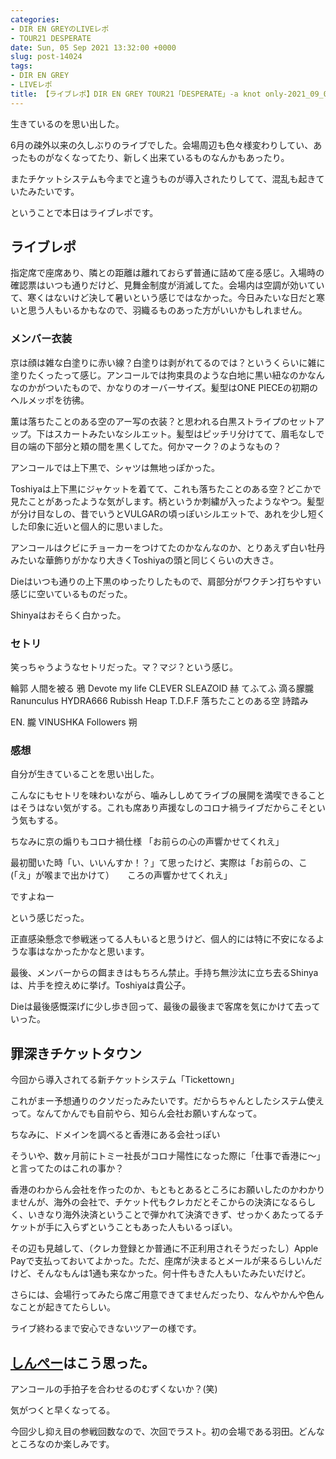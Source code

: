 ```yaml
---
categories:
- DIR EN GREYのLIVEレポ
- TOUR21 DESPERATE
date: Sun, 05 Sep 2021 13:32:00 +0000
slug: post-14024
tags:
- DIR EN GREY
- LIVEレポ
title: 【ライブレポ】DIR EN GREY TOUR21「DESPERATE」-a knot only-2021_09_04@CLUB CITTA’
---
```


生きているのを思い出した。

6月の疎外以来の久しぶりのライブでした。会場周辺も色々様変わりしてい、あったものがなくなってたり、新しく出来ているものなんかもあったり。

またチケットシステムも今までと違うものが導入されたりしてて、混乱も起きていたみたいです。

ということで本日はライブレポです。

<h2>ライブレポ</h2>
指定席で座席あり、隣との距離は離れておらず普通に詰めて座る感じ。入場時の確認票はいつも通りだけど、見舞金制度が消滅してた。会場内は空調が効いていて、寒くはないけど決して暑いという感じではなかった。今日みたいな日だと寒いと思う人もいるかもなので、羽織るものあった方がいいかもしれません。

<h3>メンバー衣装</h3>
京は顔は雑な白塗りに赤い線？白塗りは剥がれてるのでは？というくらいに雑に塗りたくったって感じ。アンコールでは拘束具のような白地に黒い紐なのかなんなのかがついたもので、かなりのオーバーサイズ。髪型はONE PIECEの初期のヘルメッポを彷彿。

薫は落ちたことのある空のアー写の衣装？と思われる白黒ストライプのセットアップ。下はスカートみたいなシルエット。髪型はピッチリ分けてて、眉毛なしで目の端の下部分と頬の間を黒くしてた。何かマーク？のようなもの？

アンコールでは上下黒で、シャツは無地っぽかった。

Toshiyaは上下黒にジャケットを着てて、これも落ちたことのある空？どこかで見たことがあったような気がします。柄というか刺繍が入ったようなやつ。髪型が分け目なしの、昔でいうとVULGARの頃っぽいシルエットで、あれを少し短くした印象に近いと個人的に思いました。

アンコールはクビにチョーカーをつけてたのかなんなのか、とりあえず白い牡丹みたいな華飾りがかなり大きくToshiyaの頭と同じくらいの大きさ。

Dieはいつも通りの上下黒のゆったりしたもので、肩部分がワクチン打ちやすい感じに空いているものだった。

Shinyaはおそらく白かった。


<h3>セトリ</h3>
笑っちゃうようなセトリだった。マ？マジ？という感じ。

輪郭
人間を被る
鴉
Devote my life
CLEVER SLEAZOID
赫
てふてふ
滴る朦朧
Ranunculus
HYDRA666
Rubissh Heap
T.D.F.F
落ちたことのある空
詩踏み

EN.
朧
VINUSHKA
Followers
朔

<h3>感想</h3>
自分が生きていることを思い出した。

こんなにもセトリを味わいながら、噛みししめてライブの展開を満喫できることはそうはない気がする。これも席あり声援なしのコロナ禍ライブだからこそという気もする。

ちなみに京の煽りもコロナ禍仕様
「お前らの心の声響かせてくれえ」

最初聞いた時「い、いいんすか！？」て思ったけど、実際は「お前らの、こ(「え」が喉まで出かけて）　　ころの声響かせてくれえ」

ですよねー

という感じだった。

正直感染懸念で参戦迷ってる人もいると思うけど、個人的には特に不安になるような事はなかったかなと思います。

最後、メンバーからの餌まきはもちろん禁止。手持ち無沙汰に立ち去るShinyaは、片手を控えめに挙げ。Toshiyaは貴公子。

Dieは最後感慨深げに少し歩き回って、最後の最後まで客席を気にかけて去っていった。

<h2>罪深きチケットタウン</h2>
今回から導入されてる新チケットシステム「Tickettown」

これがまー予想通りのクソだったみたいです。だからちゃんとしたシステム使えって。なんてかんでも自前やら、知らん会社お願いすんなって。

ちなみに、ドメインを調べると香港にある会社っぽい

そういや、数ヶ月前にトミー社長がコロナ陽性になった際に「仕事で香港に〜」と言ってたのはこれの事か？

香港のわからん会社を作ったのか、もともとあるところにお願いしたのかわかりませんが、海外の会社で、チケット代もクレカだとそこからの決済になるらしく、いきなり海外決済ということで弾かれて決済できず、せっかくあたってるチケットが手に入らずということもあった人もいるっぽい。

その辺も見越して、（クレカ登録とか普通に不正利用されそうだったし）Apple Payで支払っておいてよかった。ただ、座席が決まるとメールが来るらしいんだけど、そんなもんは1通も来なかった。何十件もきた人もいたみたいだけど。

さらには、会場行ってみたら席ご用意できてませんだったり、なんやかんや色んなことが起きてたらしい。

ライブ終わるまで安心できないツアーの様です。

<h2><a href="https://twitter.com/s_s_p_y">しんぺー</a>はこう思った。</h2>
アンコールの手拍子を合わせるのむずくないか？(笑)

気がつくと早くなってる。

今回少し抑え目の参戦回数なので、次回でラスト。初の会場である羽田。どんなところなのか楽しみです。